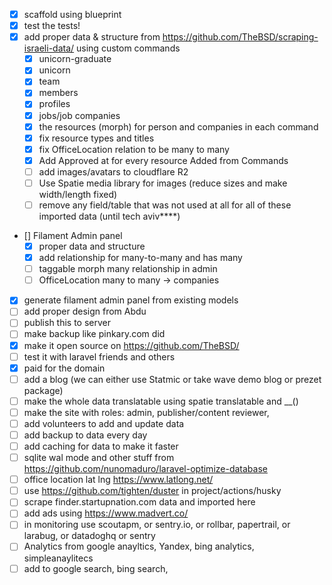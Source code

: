 - [x] scaffold using blueprint 
- [x] test the tests!
- [x] add proper data & structure from https://github.com/TheBSD/scraping-israeli-data/ using custom commands
  - [x] unicorn-graduate 
  - [x] unicorn
  - [x] team
  - [x] members
  - [x] profiles 
  - [x] jobs/job companies
  - [x] the resources (morph) for person and companies in each command
  - [x] fix resource types and titles
  - [x] fix OfficeLocation relation to be many to many
  - [x] Add Approved at for every resource Added from Commands
  - [ ] add images/avatars to cloudflare R2
  - [ ] Use Spatie media library for images (reduce sizes and make width/length fixed)
  - [ ] remove any field/table that was not used at all for all of these imported data (until tech aviv****)
- [] Filament Admin panel
  - [x] proper data and structure
  - [x] add relationship for many-to-many and has many
  - [ ] taggable morph many relationship in admin 
  - [ ] OfficeLocation many to many -> companies
- [x] generate filament admin panel from existing models 
- [ ] add proper design from Abdu 
- [ ] publish this to server
- [ ] make backup like pinkary.com did
- [x] make it open source on https://github.com/TheBSD/
- [ ] test it with laravel friends and others
- [x] paid for the domain
- [ ] add a blog (we can either use Statmic or take wave demo blog or prezet package)
- [ ] make the whole data translatable using spatie translatable and __()
- [ ] make the site with roles: admin, publisher/content reviewer, 
- [ ] add volunteers to add and update data
- [ ] add backup to data every day
- [ ] add caching for data to make it faster
- [ ] sqlite wal mode and other stuff from https://github.com/nunomaduro/laravel-optimize-database
- [ ] office location lat lng https://www.latlong.net/
- [ ] use https://github.com/tighten/duster in project/actions/husky
- [ ] scrape finder.startupnation.com data and imported here
- [ ] add ads using https://www.madvert.co/
- [ ] in monitoring use scoutapm, or sentry.io, or rollbar, papertrail, or larabug, or datadoghq or sentry
- [ ] Analytics from google anayltics, Yandex, bing analytics, simpleanaylitecs
- [ ] add to google search, bing search, 
